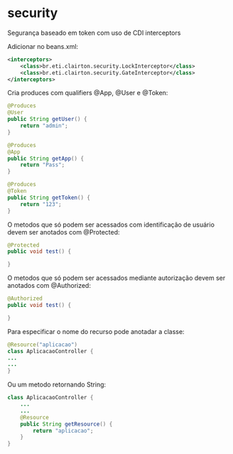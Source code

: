 # security
Segurança baseado em token com uso de CDI interceptors

Adicionar no beans.xml:
```xml
<interceptors>
	<class>br.eti.clairton.security.LockInterceptor</class>
	<class>br.eti.clairton.security.GateInterceptor</class>
</interceptors>
```
Cria produces com qualifiers @App, @User e @Token:
```java
@Produces
@User
public String getUser() {
	return "admin";
}

@Produces
@App
public String getApp() {
	return "Pass";
}

@Produces
@Token
public String getToken() {
	return "123";
}
```
O metodos que só podem ser acessados com identificação de usuário devem ser anotados com @Protected:
```java
@Protected
public void test() {

}
```
O metodos que só podem ser acessados mediante autorização devem ser anotados com @Authorized:
```java
@Authorized
public void test() {

}
```
Para especificar o nome do recurso pode anotadar a classe:
```java
@Resource("aplicacao")
class AplicacaoController {
...
...
}
```
Ou um metodo retornando String:
```java
class AplicacaoController {
	...
	...
	@Resource
	public String getResource() {
		return "aplicacao";
	}
}
```
